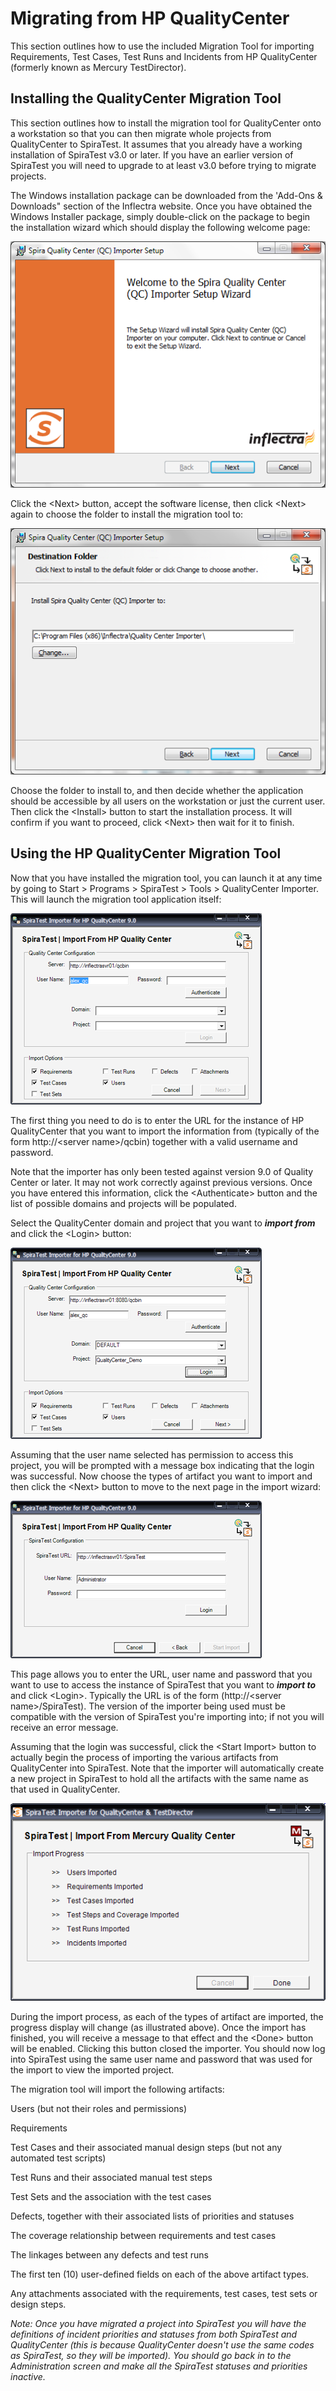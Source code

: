 #  Migrating from HP QualityCenter

This section outlines how to use the included Migration Tool for
importing Requirements, Test Cases, Test Runs and Incidents from HP
QualityCenter (formerly known as Mercury TestDirector).

## Installing the QualityCenter Migration Tool

This section outlines how to install the migration tool for
QualityCenter onto a workstation so that you can then migrate whole
projects from QualityCenter to SpiraTest. It assumes that you already
have a working installation of SpiraTest v3.0 or later. If you have an
earlier version of SpiraTest you will need to upgrade to at least v3.0
before trying to migrate projects.

The Windows installation package can be downloaded from the 'Add-Ons &
Downloads" section of the Inflectra website. Once you have obtained the
Windows Installer package, simply double-click on the package to begin
the installation wizard which should display the following welcome page:

 ![](img/Migrating_from_HP_QualityCenter_47.png)
 


Click the <Next\> button, accept the software license, then click
<Next\> again to choose the folder to install the migration tool to:

 ![](img/Migrating_from_HP_QualityCenter_48.png)
 


Choose the folder to install to, and then decide whether the application
should be accessible by all users on the workstation or just the current
user. Then click the <Install\> button to start the installation
process. It will confirm if you want to proceed, click <Next\> then
wait for it to finish.

## Using the HP QualityCenter Migration Tool

Now that you have installed the migration tool, you can launch it at any
time by going to Start \> Programs \> SpiraTest \> Tools \>
QualityCenter Importer. This will launch the migration tool application
itself:

 ![](img/Migrating_from_HP_QualityCenter_49.png)
 


The first thing you need to do is to enter the URL for the instance of
HP QualityCenter that you want to import the information from (typically
of the form http://<server name\>/qcbin) together with a valid username
and password.

Note that the importer has only been tested against version 9.0 of
Quality Center or later. It may not work correctly against previous
versions. Once you have entered this information, click the
<Authenticate\> button and the list of possible domains and projects
will be populated.

Select the QualityCenter domain and project that you want to ***import
from*** and click the <Login\> button:

 ![](img/Migrating_from_HP_QualityCenter_50.png)
 


Assuming that the user name selected has permission to access this
project, you will be prompted with a message box indicating that the
login was successful. Now choose the types of artifact you want to
import and then click the <Next\> button to move to the next page in
the import wizard:

 ![](img/Migrating_from_HP_QualityCenter_51.png)
 


This page allows you to enter the URL, user name and password that you
want to use to access the instance of SpiraTest that you want to
***import to*** and click <Login\>. Typically the URL is of the form
(http://<server name\>/SpiraTest). The version of the importer being
used must be compatible with the version of SpiraTest you're importing
into; if not you will receive an error message.

Assuming that the login was successful, click the <Start Import\>
button to actually begin the process of importing the various artifacts
from QualityCenter into SpiraTest. Note that the importer will
automatically create a new project in SpiraTest to hold all the
artifacts with the same name as that used in QualityCenter.

 ![](img/Migrating_from_HP_QualityCenter_52.png)
 


During the import process, as each of the types of artifact are
imported, the progress display will change (as illustrated above). Once
the import has finished, you will receive a message to that effect and
the <Done\> button will be enabled. Clicking this button closed the
importer. You should now log into SpiraTest using the same user name and
password that was used for the import to view the imported project.

The migration tool will import the following artifacts:

Users (but not their roles and permissions)

Requirements

Test Cases and their associated manual design steps (but not any
automated test scripts)

Test Runs and their associated manual test steps

Test Sets and the association with the test cases

Defects, together with their associated lists of priorities and statuses

The coverage relationship between requirements and test cases

The linkages between any defects and test runs

The first ten (10) user-defined fields on each of the above artifact
types.

Any attachments associated with the requirements, test cases, test sets
or design steps.

*Note: Once you have migrated a project into SpiraTest you will have the
definitions of incident priorities and statuses from both SpiraTest and
QualityCenter (this is because QualityCenter doesn't use the same codes
as SpiraTest, so they will be imported). You should go back in to the
Administration screen and make all the SpiraTest statuses and priorities
inactive.*

